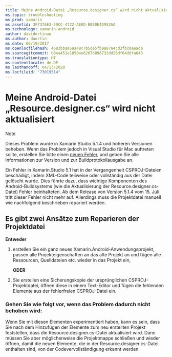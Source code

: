 ```yaml
---
title: Meine Android-Datei „Resource.designer.cs“ wird nicht aktualisiert
ms.topic: troubleshooting
ms.prod: xamarin
ms.assetid: 3F7376E3-59CC-4722-AEED-BB50E4D952AA
ms.technology: xamarin-android
author: davidortinau
ms.author: daortin
ms.date: 06/19/2017
ms.openlocfilehash: 4683bbaa5aa48c7b5de5fb9a87a4cd3fbc0aeada
ms.sourcegitcommit: b0ea451e18504e6267b896732dd26df64ddfa843
ms.translationtype: HT
ms.contentlocale: de-DE
ms.lasthandoff: 04/13/2020
ms.locfileid: "73019514"
---
```

# <a name="my-android-resourcedesignercs-file-will-not-update"></a>Meine Android-Datei „Resource.designer.cs“ wird nicht aktualisiert

> [!NOTE]
> Dieses Problem wurde in Xamarin Studio 5.1.4 und höheren Versionen behoben. Wenn das Problem jedoch in Visual Studio für Mac auftreten sollte, erstellen Sie bitte einen [neuen Fehler](~/cross-platform/troubleshooting/questions/howto-file-bug.md), und geben Sie alle Informationen zur Version und zur Buildprotokollausgabe an.

Ein Fehler in Xamarin.Studio 5.1 hat in der Vergangenheit CSPROJ-Dateien beschädigt, indem XML-Code teilweise oder vollständig aus der Datei gelöscht wurde. Dies führte dazu, dass wichtige Komponenten des Android-Buildsystems (wie die Aktualisierung der Resource.designer.cs-Datei) Fehler beinhalteten. Ab dem Release von Version 5.1.4 vom 15. Juli tritt dieser Fehler nicht mehr auf. Allerdings muss die Projektdatei manuell wie nachfolgend beschrieben repariert werden.

## <a name="two-possible-approaches-to-fixing-up-the-project-file"></a>Es gibt zwei Ansätze zum Reparieren der Projektdatei

**Entweder**

1. erstellen Sie ein ganz neues Xamarin.Android-Anwendungsprojekt, passen alle Projekteigenschaften an das alte Projekt an und fügen alle Ressourcen, Quelldateien etc. wieder in das Projekt ein,

   **ODER**

2. Sie erstellen eine Sicherungskopie der ursprünglichen CSPROJ-Projektdatei, öffnen diese in einem Text-Editor und fügen die fehlenden Elemente aus der fehlerfreien CSPROJ-Datei ein.

### <a name="if-this-does-not-solve-the-problem"></a>Gehen Sie wie folgt vor, wenn das Problem dadurch nicht behoben wird:

Wenn Sie mit diesen Elementen experimentiert haben, kann es sein, dass Sie nach dem Hinzufügen der Elemente zum neu erstellten Projekt feststellen, dass die Resource.designer.cs-Datei aktualisiert wird. Dann müssen Sie aber möglicherweise die Projektmappe schließen und wieder öffnen, damit die neuen Elemente, die in der Resource.designer.cs-Datei enthalten sind, von der Codevervollständigung erkannt werden. 
